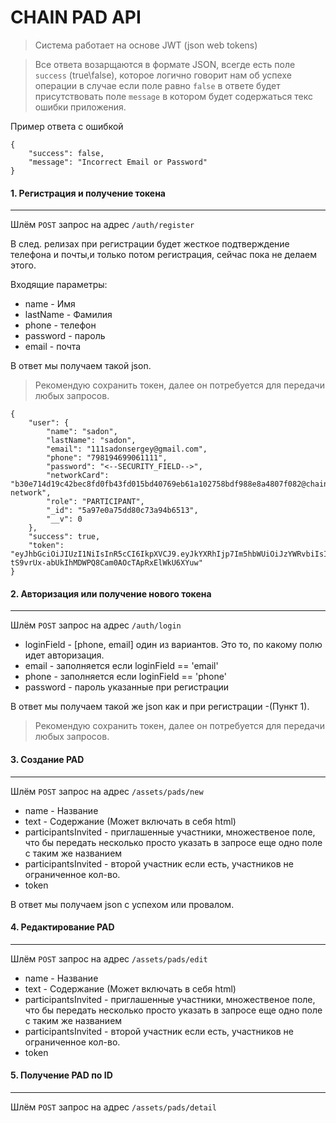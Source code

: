 # CHAIN PAD API

> Система работает на основе JWT (json web tokens)

> Все ответа возарщаются в формате JSON, всегде есть поле `success` (true\false), которое логично говорит нам об успехе операции
в случае если поле равно `false` в ответе будет присутствовать поле `message` в котором будет содержаться текс ошибки приложения. 

Пример ответа с ошибкой
```
{
    "success": false,
    "message": "Incorrect Email or Password"
}
```


#### 1. Регистрация и получение токена
---
Шлём `POST` запрос на адрес `/auth/register` 

В след. релизах при регистрации будет жесткое подтверждение телефона и почты,и только потом регистрация, сейчас пока не делаем этого.

Входящие параметры:

* name - Имя
* lastName - Фамилия
* phone - телефон
* password - пароль
* email - почта

В ответ мы получаем такой json. 
> Рекомендую сохранить токен, далее он потребуется для передачи любых запросов.


```
{
    "user": {
        "name": "sadon",
        "lastName": "sadon",
        "email": "111sadonsergey@gmail.com",
        "phone": "798194699061111",
        "password": "<--SECURITY_FIELD-->",
        "networkCard": "b30e714d19c42bec8fd0fb43fd015bd40769eb61a102758bdf988e8a4807f082@chainpad-network",
        "role": "PARTICIPANT",
        "_id": "5a97e0a75dd80c73a94b6513",
        "__v": 0
    },
    "success": true,
    "token": "eyJhbGciOiJIUzI1NiIsInR5cCI6IkpXVCJ9.eyJkYXRhIjp7Im5hbWUiOiJzYWRvbiIsImxhc3ROYW1lIjoic2Fkb24iLCJlbWFpbCI6IjExMXNhZG9uc2VyZ2V5QGdtYWlsLmNvbSIsInBob25lIjoiNzk4MTk0Njk5MDYxMTExIiwicGFzc3dvcmQiOiI8LS1TRUNVUklUWV9GSUVMRC0tPiIsIm5ldHdvcmtDYXJkIjoiYjMwZTcxNGQxOWM0MmJlYzhmZDBmYjQzZmQwMTViZDQwNzY5ZWI2MWExMDI3NThiZGY5ODhlOGE0ODA3ZjA4MkBjaGFpbnBhZC1uZXR3b3JrIiwicm9sZSI6IlBBUlRJQ0lQQU5UIiwiX2lkIjoiNWE5N2UwYTc1ZGQ4MGM3M2E5NGI2NTEzIiwiX192IjowfSwiaWF0IjoxNTE5OTAyODg3LCJleHAiOjE1MjAxNjIwODd9.-tS9vrUx-abUkIhMDWPQ8Cam0AOcTApRxElWkU6XYuw"
}
```

#### 2. Авторизация или получение нового токена
---
Шлём `POST` запрос на адрес `/auth/login` 

* loginField - [phone, email] один из вариантов. Это то, по какому полю идет авторизация.
* email - заполняется если loginField == 'email'
* phone - заполняется если loginField == 'phone'
* password - пароль указанные при регистрации

В ответ мы получаем такой же json как и при регистрации -(Пункт 1).
> Рекомендую сохранить токен, далее он потребуется для передачи любых запросов.

#### 3. Создание PAD
---
Шлём `POST` запрос на адрес `/assets/pads/new`

* name - Название
* text - Содержание (Может включать в себя html)
* participantsInvited - приглашенные участники, множественое поле, что бы передать несколько просто указать в запросе еще одно поле с таким же названием
* participantsInvited - второй участник если есть, участников не ограниченное кол-во.
* token

В ответ мы получаем  json с успехом или провалом.


#### 4. Редактирование PAD
---
Шлём `POST` запрос на адрес `/assets/pads/edit`

* name - Название
* text - Содержание (Может включать в себя html)
* participantsInvited - приглашенные участники, множественое поле, что бы передать несколько просто указать в запросе еще одно поле с таким же названием
* participantsInvited - второй участник если есть, участников не ограниченное кол-во.
* token

#### 5. Получение PAD по ID
---
Шлём `POST` запрос на адрес `/assets/pads/detail`



